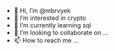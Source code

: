- 👋 Hi, I’m @mbrvyek
- 👀 I’m interested in crypto
- 🌱 I’m currently learning sql
- 💞️ I’m looking to collaborate on ...
- 📫 How to reach me ...

<!---
mbrvyek/mbrvyek is a ✨ special ✨ repository because its `README.md` (this file) appears on your GitHub profile.
You can click the Preview link to take a look at your changes.
--->

